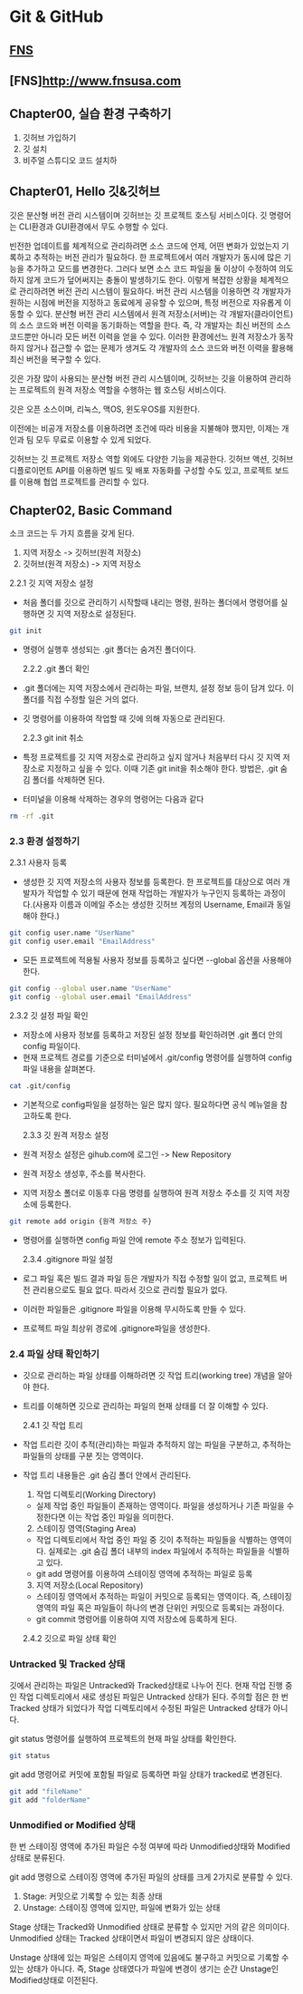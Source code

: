 # Git & GitHub

## [FNS](http://www.fnsusa.com)

## [FNS]<http://www.fnsusa.com>

## Chapter00, 실습 환경 구축하기

1. 깃허브 가입하기
2. 깃 설치
3. 비주얼 스튜디오 코드 설치하

## Chapter01, Hello 깃&깃허브

깃은 분산형 버전 관리 시스템이며 깃허브는 깃 프로젝트 호스팅 서비스이다.
깃 명령어는 CLI환경과 GUI환경에서 무도 수행할 수 있다.

빈전한 업데이트를 체계적으로 관리하려면 소스 코드에 언제, 어떤 변화가 있었는지 기록하고 추적하는 버전 관리가 필요하다.
한 프로젝트에서 여러 개발자가 동시에 많은 기능을 추가하고 모드를 변경한다. 그러다 보면 소스 코드 파일을 둘 이상이 수정하여 의도하지 않게 코드가 덮어써지는 충돌이 발생하기도 한다. 이렇게 복잡한 상황을 체계적으로 관리하려면 버전 관리 시스템이 필요하다.
버전 관리 시스템을 이용하면 각 개발자가 원하는 시점에 버전을 지정하고 동료에게 공유할 수 있으며, 특정 버전으로 자유롭게 이동할 수 있다.
분산형 버전 관리 시스템에서 원격 저장소(서버)는 각 개발자(클라이언트)의 소스 코드와 버전 이력을 동기화하는 역할을 한다. 즉, 각 개발자는 최신 버전의 소스 코드뿐만 아니라 모든 버전 이력을 얻을 수 있다. 이러한 환경에선느 원격 저장소가 동작하지 않거나 접근할 수 없는 문제가 생겨도 각 개발자의 소스 코드와 버전 이력을 활용해 최신 버전을 복구할 수 있다.

깃은 가장 많이 사용되는 분산형 버전 관리 시스템이며, 깃허브는 깃을 이용하여 관리하는 프로젝트의 원격 저장소 역할을 수행하는 웹 호스팅 서비스이다.

깃은 오픈 소스이며, 리눅스, 맥OS, 윈도우OS를 지원한다.

이전에는 비공개 저장소를 이용하려면 조건에 따라 비용을 지불해야 했지만, 이제는 개인과 팀 모두 무료로 이용할 수 있게 되었다.

깃허브는 깃 프로젝트 저장소 역할 외에도 다양한 기능을 제공한다. 깃허브 액션, 깃허브 디플로이먼트 API를 이용하면 빌드 및 배포 자동화를 구성할 수도 있고, 프로젝트 보드를 이용해 협업 프로젝트를 관리할 수 있다.

## Chapter02, Basic Command

소크 코드는 두 가지 흐름을 갖게 된다.

1. 지역 저장소 -> 깃허브(원격 저장소)
2. 깃허브(원격 저장소) -> 지역 저장소

2.2.1 깃 지역 저장소 설정

- 처음 폴더를 깃으로 관리하기 시작할때 내리는 명령, 원하는 폴더에서 명령어를 실행하면 깃 지역 저장소로 설정된다.

```bash
git init
```

- 명령어 실행후 생성되는 .git 폴더는 숨겨진 폴더이다.

  2.2.2 .git 폴더 확인

- .git 폴더에는 지역 저장소에서 관리하는 파일, 브랜치, 설정 정보 등이 담겨 있다. 이 폴더를 직접 수정할 일은 거의 없다.
- 깃 명령어를 이용하여 작업할 때 깃에 의해 자동으로 관리된다.

  2.2.3 git init 취소

- 특정 프로젝트를 깃 지역 저장소로 관리하고 싶지 않거나 처음부터 다시 깃 지역 저장소로 지정하고 싶을 수 있다. 이때 기존 git init을 취소해야 한다. 방법은, .git 숨김 폴더를 삭제하면 된다.
- 터미널을 이용해 삭제하는 경우의 명령어는 다음과 같다

```bash
rm -rf .git
```

### 2.3 환경 설정하기

2.3.1 사용자 등록

- 생성한 깃 지역 저장소의 사용자 정보를 등록한다. 한 프로젝트를 대상으로 여러 개발자가 작업할 수 있기 때문에 현재 작업하는 개발자가 누구인지 등록하는 과정이다.(사용자 이름과 이메일 주소는 생성한 깃허브 계정의 Username, Email과 동일해야 한다.)

```bash
git config user.name "UserName"
git config user.email "EmailAddress"
```

- 모든 프로젝트에 적용될 사용자 정보를 등록하고 싶다면 --global 옵션을 사용해야 한다.

```bash
git config --global user.name "UserName"
git config --global user.email "EmailAddress"
```

2.3.2 깃 설정 파일 확인

- 저장소에 사용자 정보를 등록하고 저장된 설정 정보를 확인하려면 .git 폴더 안의 config 파일이다.
- 현재 프로젝트 경로를 기준으로 터미널에서 .git/config 명령어를 실행하여 config 파일 내용을 살펴본다.

```bash
cat .git/config
```

- 기본적으로 config파일을 설정하는 일은 많지 않다. 필요하다면 공식 메뉴얼을 참고하도록 한다.

  2.3.3 깃 원격 저장소 설정

- 원격 저장소 설정은 gihub.com에 로그인 -> New Repository
- 원격 저장소 생성후, 주소를 복사한다.
- 지역 저장소 폴더로 이동후 다음 명령를 실행하여 원격 저장소 주소를 깃 지역 저장소에 등록한다.

```bash
git remote add origin {원격 저장소 주}
```

- 명령어를 실행하면 config 파일 안에 remote 주소 정보가 입력된다.

  2.3.4 .gitignore 파일 설정

- 로그 파일 혹은 빌드 결과 파일 등은 개발자가 직접 수정할 일이 없고, 프로젝트 버전 관리용으로도 필요 없다. 따라서 깃으로 관리할 필요가 없다.
- 이러한 파일들은 .gitignore 파일을 이용해 무시하도록 만들 수 있다.
- 프로젝트 파일 최상위 경로에 .gitignore파일을 생성한다.

### 2.4 파일 상태 확인하기

- 깃으로 관리하는 파일 상태를 이해하려면 깃 작업 트리(working tree) 개념을 알아야 한다.
- 트리를 이해하면 깃으로 관리하는 파일의 현재 상태를 더 잘 이해할 수 있다.

  2.4.1 깃 작업 트리

- 작업 트리란 깃이 추적(관리)하는 파일과 추적하지 않는 파일을 구분하고, 추적하는 파일들의 상태를 구분 짓는 영역이다.
- 작업 트리 내용들은 .git 숨김 폴더 안에서 관리된다.

  1. 작업 디렉토리(Working Directory)

  - 실제 작업 중인 파일들이 존재하는 영역이다. 파일을 생성하거나 기존 파일을 수정한다면 이는 작업 중인 파일을 의미한다.

  2. 스테이징 영역(Staging Area)

  - 작업 디렉토리에서 작업 중인 파일 중 깃이 추적하는 파일들을 식별하는 영역이다. 실제로는 .git 숨김 폴더 내부의 index 파일에서 추적하는 파일들을 식별하고 있다.
  - git add 명령어를 이용하여 스테이징 영역에 추적하는 파일로 등록

  3. 지역 저장소(Local Repository)

  - 스테이징 영역에서 추적하는 파일이 커밋으로 등록되는 영역이다. 즉, 스테이징 영역의 파일 혹은 파일들이 하나의 변경 단위인 커밋으로 등록되는 과정이다.
  - git commit 명령어를 이용하여 지역 저장소에 등록하게 된다.

  2.4.2 깃으로 파일 상태 확인

### Untracked 및 Tracked 상태

깃에서 관리하는 파일은 Untracked와 Tracked상태로 나누어 진다. 현재 작업 진행 중인 작업 디렉토리에서 새로 생성된 파일은 Untracked 상태가 된다. 주의할 점은 한 번 Tracked 상태가 되었다가 작업 디렉토리에서 수정된 파일은 Untracked 상태가 아니다.

git status 명령어를 실행하여 프로젝트의 현재 파일 상태를 확인한다.

```bash
git status
```

git add 명령어로 커밋에 포함될 파일로 등록하면 파일 상태가 tracked로 변경된다.

```bash
git add "fileName"
git add "folderName"
```

### Unmodified or Modified 상태

한 번 스테이징 영역에 추가된 파일은 수정 여부에 따라 Unmodified상태와 Modified 상태로 분류된다.

git add 명령으로 스테이징 영역에 추가된 파일의 상태를 크게 2가지로 분류할 수 있다.

1. Stage: 커밋으로 기록할 수 있는 최종 상태
2. Unstage: 스테이징 영역에 있지만, 파일에 변화가 있는 상태

Stage 상태는 Tracked와 Unmodified 상태로 분류할 수 있지만 거의 같은 의미이다. Unmodified 상태는 Tracked 상태이면서 파일이 변경되지 않은 상태이다.

Unstage 상태에 있는 파일은 스테이지 영역에 있음에도 불구하고 커밋으로 기록할 수 있는 상태가 아니다. 즉, Stage 상태였다가 파일에 변경이 생기는 순간 Unstage인 Modified상태로 이전된다.

